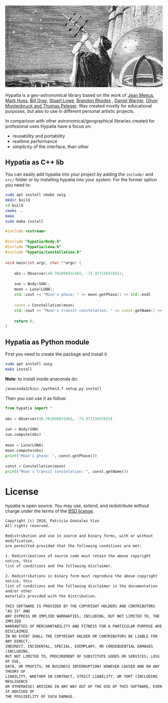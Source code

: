 ![](docs/00.jpg)

Hypatia is a geo-astronomical library based on the work of  [Jean Meeus](https://en.wikipedia.org/wiki/Jean_Meeus), [Mark Huss](http://mhuss.com/AstroLib), [Bill Gray](https://github.com/Bill-Gray ), [Stuart Lowe](http://mhuss.com/AstroLib), [Brandon Rhodes](https://github.com/brandon-rhodes/pyephem) , [Daniel Warner](https://github.com/dnwrnr/sgp4), [Oliver Montenbruck and Thomas Peleger](https://www.amazon.com/gp/product/3540672214/ref=oh_aui_detailpage_o00_s00?ie=UTF8&psc=1). Was created mostly for educational purposes, but also to use in different personal artistic projects. 

In comparison with other astronomical/geographical libraries created for profesional uses Hypatia have a focus on: 
* reusability and portability
* realtime performance
* simplicity of the interface, than other 

## Hypatia as C++ lib

You can easily add hypatia into your project by adding the `include/` and `src/` folder or by installing hypatia into your system. For the former option you need to:

```bash
sudo apt install cmake swig
mkdir build
cd build
cmake ..
make
sudo make install
```

```cpp
#include <sstream>

#include "hypatia/Body.h"
#include "hypatia/Luna.h"
#include "hypatia/Constellation.h"

void main(int argc, char **argv) {

    obs = Observer(40.781098831465, -73.97715657655);

    sun = Body(SUN);
    moon = Luna(LUNA);
    std::cout << "Moon's phase: " << moon.getPhase() << std::endl

    const = Constellation(moon)
    std::cout << "Moon's transit constelation: " << const.getName() << std::endl

    return 0;
}
```

## Hypatia as Python module

First you need to create the package and install it

```bash
sudo apt install swig
make install
```

**Note**: to install inside anaconda do:
```bash
/anaconda3/bin/./python3.7 setup.py install 
```

Then you can use it as follow:

```python
from hypatia import *

obs = Observer(40.781098831465, -73.97715657655)

sun = Body(SUN)
sun.compute(obs)

moon = Luna(LUNA)
moon.compute(obs)
print("Moon's phase: ", const.getPhase())

const = Constellation(moon)
print("Moon's transit constelation: ", const.getName())
```

# License

hypatia is open source. You may use, extend, and redistribute without charge under the terms of the [BSD license](LICENSE).

```
Copyright (c) 2018, Patricio Gonzalez Vivo
All rights reserved.

Redistribution and use in source and binary forms, with or without modification, 
are permitted provided that the following conditions are met:

1. Redistributions of source code must retain the above copyright notice, this
list of conditions and the following disclaimer.

2. Redistributions in binary form must reproduce the above copyright notice, this
list of conditions and the following disclaimer in the documentation and/or other
materials provided with the distribution.

THIS SOFTWARE IS PROVIDED BY THE COPYRIGHT HOLDERS AND CONTRIBUTORS "AS IS" AND 
ANY EXPRESS OR IMPLIED WARRANTIES, INCLUDING, BUT NOT LIMITED TO, THE IMPLIED 
WARRANTIES OF MERCHANTABILITY AND FITNESS FOR A PARTICULAR PURPOSE ARE DISCLAIMED. 
IN NO EVENT SHALL THE COPYRIGHT HOLDER OR CONTRIBUTORS BE LIABLE FOR ANY DIRECT, 
INDIRECT, INCIDENTAL, SPECIAL, EXEMPLARY, OR CONSEQUENTIAL DAMAGES (INCLUDING, 
BUT NOT LIMITED TO, PROCUREMENT OF SUBSTITUTE GOODS OR SERVICES; LOSS OF USE, 
DATA, OR PROFITS; OR BUSINESS INTERRUPTION) HOWEVER CAUSED AND ON ANY THEORY OF 
LIABILITY, WHETHER IN CONTRACT, STRICT LIABILITY, OR TORT (INCLUDING NEGLIGENCE 
OR OTHERWISE) ARISING IN ANY WAY OUT OF THE USE OF THIS SOFTWARE, EVEN IF ADVISED OF
THE POSSIBILITY OF SUCH DAMAGE.
```